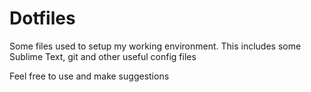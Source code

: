 Dotfiles
===
Some files used to setup my working environment. This includes some Sublime Text,
git and other useful config files

Feel free to use and make suggestions

